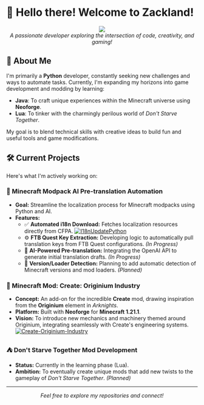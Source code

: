 # 👋 Hello there! Welcome to Zackland!

<p align="center">
  <img src="https://github-readme-stats.vercel.app/api?username=kressety&include_all_commits=true&theme=radical" /><br>
  <em>A passionate developer exploring the intersection of code, creativity, and gaming!</em>
</p>


## 🚀 About Me

I'm primarily a **Python** developer, constantly seeking new challenges and ways to automate tasks. Currently, I'm expanding my horizons into game development and modding by learning:

* **Java**: To craft unique experiences within the Minecraft universe using **Neoforge**.
* **Lua**: To tinker with the charmingly perilous world of *Don't Starve Together*.

My goal is to blend technical skills with creative ideas to build fun and useful tools and game modifications.

## 🛠️ Current Projects

Here's what I'm actively working on:

### 🤖 Minecraft Modpack AI Pre-translation Automation

* **Goal:** Streamline the localization process for Minecraft modpacks using Python and AI.
* **Features:**
    * ✅ **Automated i18n Download:** Fetches localization resources directly from CFPA.
      [![I18nUpdatePython](https://github-readme-stats.vercel.app/api/pin/?username=zack-zzq&repo=I18nUpdatePython&theme=radical)](https://github.com/zack-zzq/I18nUpdatePython)
    * ⚙️ **FTB Quest Key Extraction:** Developing logic to automatically pull translation keys from FTB Quest configurations. *(In Progress)*
    * 🧠 **AI-Powered Pre-translation:** Integrating the OpenAI API to generate initial translation drafts. *(In Progress)*
    * 📅 **Version/Loader Detection:** Planning to add automatic detection of Minecraft versions and mod loaders. *(Planned)*

### 💎 Minecraft Mod: Create: Originium Industry

* **Concept:** An add-on for the incredible **Create** mod, drawing inspiration from the **Originium** element in *Arknights*.
* **Platform:** Built with **Neoforge** for **Minecraft 1.21.1**.
* **Vision:** To introduce new mechanics and machinery themed around Originium, integrating seamlessly with Create's engineering systems.
  [![Create-Originium-Industry](https://github-readme-stats.vercel.app/api/pin/?username=zack-zzq&repo=Create-Originium-Industry&theme=radical)](https://github.com/zack-zzq/Create-Originium-Industry)

### ⛺ Don't Starve Together Mod Development

* **Status:** Currently in the learning phase (Lua).
* **Ambition:** To eventually create unique mods that add new twists to the gameplay of *Don't Starve Together*. *(Planned)*

---

<p align="center">
  <em>Feel free to explore my repositories and connect!</em>
</p>
